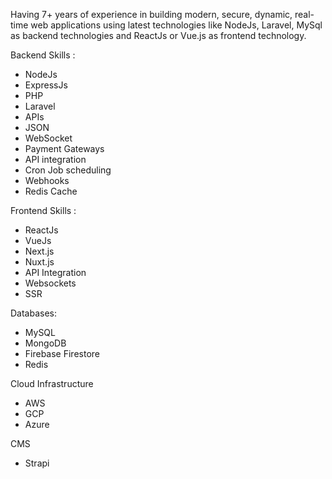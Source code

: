 Having 7+ years of experience in building modern, secure, dynamic, real-time web applications using latest technologies like NodeJs, Laravel, MySql as backend technologies and ReactJs or Vue.js as frontend technology.

Backend Skills :
- NodeJs
- ExpressJs
- PHP
- Laravel
- APIs
- JSON
- WebSocket
- Payment Gateways
- API integration
- Cron Job scheduling
- Webhooks
- Redis Cache

Frontend Skills :
- ReactJs
- VueJs
- Next.js
- Nuxt.js
- API Integration
- Websockets
- SSR

Databases:
- MySQL
- MongoDB
- Firebase Firestore
- Redis


Cloud Infrastructure
- AWS
- GCP
- Azure

CMS
- Strapi


<!--
**dev-ronak-patel/dev-ronak-patel** is a ✨ _special_ ✨ repository because its `README.md` (this file) appears on your GitHub profile.

Here are some ideas to get you started:

- 🔭 I’m currently working on ...
- 🌱 I’m currently learning ...
- 👯 I’m looking to collaborate on ...
- 🤔 I’m looking for help with ...
- 💬 Ask me about ...
- 📫 How to reach me: ...
- 😄 Pronouns: ...
- ⚡ Fun fact: ...
-->
